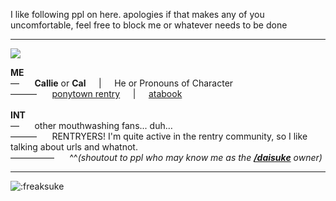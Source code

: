 I like following ppl on here. apologies if that makes any of you uncomfortable, feel free to block me or whatever needs to be done</br>
***
![](https://i.postimg.cc/N0WzDmr7/mouthwashing.gif)</br>

**ME**</br>
— ⠀⠀**Callie** or **Cal**⠀⠀|⠀⠀He or Pronouns of Character</br>
——— ⠀⠀[ponytown rentry](https://rentry.co/met)⠀⠀|⠀⠀[atabook](https://freaksuke.atabook.org)</br>
</br>
**INT**</br>
— ⠀⠀other mouthwashing fans... duh… </br>
——— ⠀⠀RENTRYERS! I'm quite active in the rentry community, so I like talking about urls and whatnot.</br>
————— ⠀⠀^^*(shoutout to ppl who may know me as the [**/daisuke**](https://rentry.co/daisuke) owner)*</br>
***
![:freaksuke](https://count.chiya.dev/get/@:freaksuke)
